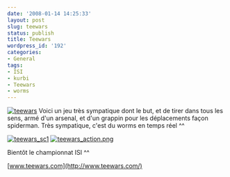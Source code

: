 ```yaml
---
date: '2008-01-14 14:25:33'
layout: post
slug: teewars
status: publish
title: Teewars
wordpress_id: '192'
categories:
- General
tags:
- ISI
- kurbi
- Teewars
- worms
---
```


[![teewars](http://www.zenithar.org/wp-content/uploads/7.png)](http://www.zenithar.org/wp-content/uploads/7.png) Voici un jeu très sympatique dont le but, et de tirer dans tous les sens, armé d'un arsenal, et d'un grappin pour les déplacements façon spiderman. Très sympatique, c'est du worms en temps réel ^^

[![teewars_sc1](http://www.zenithar.org/wp-content/uploads/screenshot0005.thumbnail.png)](http://www.zenithar.org/wp-content/uploads/screenshot0005.png) [![teewars_action.png](http://www.zenithar.org/wp-content/uploads/teewars_action.thumbnail.png)](http://www.zenithar.org/wp-content/uploads/teewars_action.png)

Bientôt le championnat ISI ^^

[www.teewars.com](http://www.teewars.com/)
